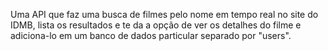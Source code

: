 Uma API que faz uma busca de filmes pelo nome em tempo real no site do IDMB, lista os resultados e te da a opção de ver os detalhes do filme e adiciona-lo em um banco de dados particular separado por "users".
